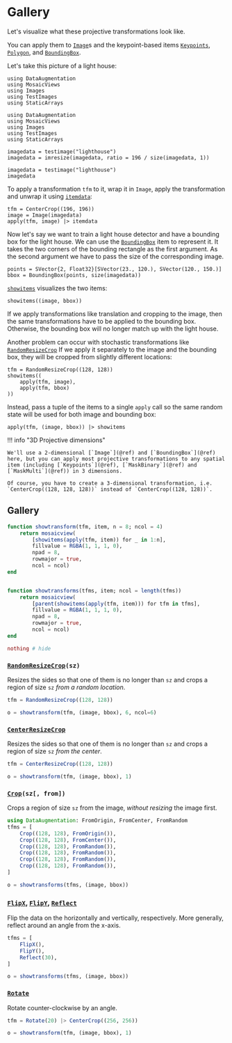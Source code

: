 # Gallery

Let's visualize what these projective transformations look like.

You can apply them to [`Image`](@ref)s and
the keypoint-based items [`Keypoints`](@ref), [`Polygon`](@ref), and [`BoundingBox`](@ref).

Let's take this picture of a light house:

```@setup deps
using DataAugmentation
using MosaicViews
using Images
using TestImages
using StaticArrays
```

```@example
using DataAugmentation
using MosaicViews
using Images
using TestImages
using StaticArrays

imagedata = testimage("lighthouse")
imagedata = imresize(imagedata, ratio = 196 / size(imagedata, 1))
```

```@example deps
imagedata = testimage("lighthouse")
imagedata
```

To apply a transformation `tfm` to it, wrap it in
`Image`, apply the transformation and unwrap it using [`itemdata`](@ref):

```@example deps
tfm = CenterCrop((196, 196))
image = Image(imagedata)
apply(tfm, image) |> itemdata
```

Now let's say we want to train a light house detector and have a bounding box for the light house. We can use the [`BoundingBox`](@ref) item to represent it. It takes the two corners of the bounding rectangle as the first argument. As the second argument we have to pass the size of the corresponding image.

```@example deps
points = SVector{2, Float32}[SVector(23., 120.), SVector(120., 150.)]
bbox = BoundingBox(points, size(imagedata))
```

[`showitems`](@ref) visualizes the two items:
```@example deps
showitems((image, bbox))
```
If we apply transformations like translation and cropping to the image, then the same transformations have to be applied to the bounding box. Otherwise, the bounding box will no longer match up with the light house.

Another problem can occur with stochastic transformations like [`RandomResizeCrop`](@ref) If we apply it separately to the image and the bounding box, they will be cropped from slightly different locations:

```@example deps
tfm = RandomResizeCrop((128, 128))
showitems((
    apply(tfm, image),
    apply(tfm, bbox)
))
```
Instead, pass a tuple of the items to a single `apply` call so the same random state will be used for both image and bounding box:

```@example deps
apply(tfm, (image, bbox)) |> showitems
```

!!! info "3D Projective dimensions"

    We'll use a 2-dimensional [`Image`](@ref) and [`BoundingBox`](@ref) here, but you can apply most projective transformations to any spatial item (including [`Keypoints`](@ref), [`MaskBinary`](@ref) and [`MaskMulti`](@ref)) in 3 dimensions.
    
    Of course, you have to create a 3-dimensional transformation, i.e. `CenterCrop((128, 128, 128))` instead of `CenterCrop((128, 128))`.

## Gallery
```julia
function showtransform(tfm, item, n = 8; ncol = 4)
    return mosaicview(
        [showitems(apply(tfm, item)) for _ in 1:n],
        fillvalue = RGBA(1, 1, 1, 0),
        npad = 8,
        rowmajor = true,
        ncol = ncol)
end


function showtransforms(tfms, item; ncol = length(tfms))
    return mosaicview(
        [parent(showitems(apply(tfm, item))) for tfm in tfms],
        fillvalue = RGBA(1, 1, 1, 0),
        npad = 8,
        rowmajor = true,
        ncol = ncol)
end

nothing # hide
```

### [`RandomResizeCrop`](@ref)`(sz)`

Resizes the sides so that one of them is no longer than `sz` and crops a region of size `sz` *from a random location*.

```julia
tfm = RandomResizeCrop((128, 128))
```

```julia
o = showtransform(tfm, (image, bbox), 6, ncol=6)
```

### [`CenterResizeCrop`](@ref)

Resizes the sides so that one of them is no longer than `sz` and crops a region of size `sz` *from the center*.

```julia
tfm = CenterResizeCrop((128, 128))
```

```julia
o = showtransform(tfm, (image, bbox), 1)
```

### [`Crop`](@ref)`(sz[, from])`

Crops a region of size `sz` from the image, *without resizing* the image first.

```julia
using DataAugmentation: FromOrigin, FromCenter, FromRandom
tfms = [
    Crop((128, 128), FromOrigin()),
    Crop((128, 128), FromCenter()),
    Crop((128, 128), FromRandom()),
    Crop((128, 128), FromRandom()),
    Crop((128, 128), FromRandom()),
    Crop((128, 128), FromRandom()),
]
```

```julia
o = showtransforms(tfms, (image, bbox))
```

### [`FlipX`](@ref), [`FlipY`](@ref), [`Reflect`](@ref)

Flip the data on the horizontally and vertically, respectively. More generally, reflect around an angle from the x-axis.

```julia
tfms = [
    FlipX(),
    FlipY(),
    Reflect(30),
]
```

```julia
o = showtransforms(tfms, (image, bbox))
```

### [`Rotate`](@ref)

Rotate counter-clockwise by an angle.

```julia
tfm = Rotate(20) |> CenterCrop((256, 256))
```

```julia
o = showtransform(tfm, (image, bbox), 1)
```
